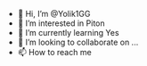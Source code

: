 - 👋 Hi, I’m @Yolik1GG
- 👀 I’m interested in Piton
- 🌱 I’m currently learning Yes
- 💞️ I’m looking to collaborate on ...
- 📫 How to reach me 

<!---
Yolik1GG/Yolik1GG is a ✨ special ✨ repository because its `README.md` (this file) appears on your GitHub profile.
You can click the Preview link to take a look at your changes.
--->
